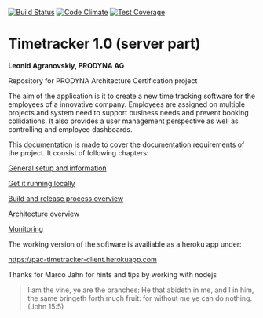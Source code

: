[![Build Status](https://travis-ci.org/lagranovskiy/timetracker-server.svg?branch=master)](https://travis-ci.org/lagranovskiy/timetracker-server)
[![Code Climate](https://codeclimate.com/github/lagranovskiy/timetracker-server/badges/gpa.svg)](https://codeclimate.com/github/lagranovskiy/timetracker-server)
[![Test Coverage](https://codeclimate.com/github/lagranovskiy/timetracker-server/badges/coverage.svg)](https://codeclimate.com/github/lagranovskiy/timetracker-server/coverage)

# Timetracker 1.0 (server part)
**Leonid Agranovskiy, PRODYNA AG**
 
Repository for PRODYNA Architecture Certification project

The aim of the application is it to create a new time tracking software for the employees of a innovative company. 
Employees are assigned on multiple projects and system need to support business needs and prevent booking collidations. 
It also provides a user management perspective as well as controlling and employee dashboards.

This documentation is made to cover the documentation requirements of the project. It consist of following chapters:

[General setup and information](./doc/general.md)

[Get it running locally](./doc/getItRun.md)

[Build and release process overview](./doc/buildAndRelease.md)

[Architecture overview](./doc/architecture.md)

[Monitoring](./doc/monitoring.md)

The working version of the software is availiable as a heroku app under:

https://pac-timetracker-client.herokuapp.com

Thanks for Marco Jahn for hints and tips by working with nodejs

>I am the vine, ye are the branches: He that abideth in me, and I in him, the same bringeth forth much fruit: for without me ye can do nothing.
>(John 15:5)